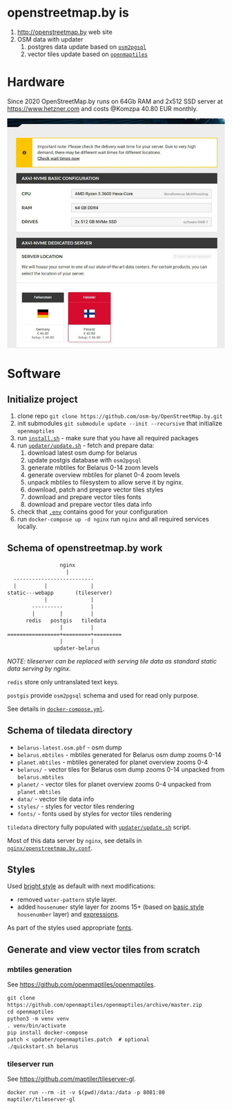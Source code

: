 # openstreetmap.by is

1. http://openstreetmap.by web site
2. OSM data with updater
   1. postgres data update based on [`osm2pgsql`](https://github.com/openstreetmap/osm2pgsql) 
   2. vector tiles update based on [`openmaptiles`](https://github.com/openmaptiles/openmaptiles)

# Hardware

Since 2020 OpenStreetMap.by runs on 64Gb RAM and 2x512 SSD server
at https://www.hetzner.com and costs @Komzpa 40.80 EUR monthly.

![OpenStreetMap.by Hardware](docs/server.jpg)

# Software                                       

## Initialize project
 
 1. clone repo `git clone https://github.com/osm-by/OpenStreetMap.by.git`
 2. init submodules `git submodule update --init --recursive` that initialize `openmaptiles`   
 3. run [`install.sh`](install.sh) - make sure that you have all required packages
 4. run [`updater/update.sh`](updater/update.sh) - fetch and prepare data:
    1. download latest osm dump for belarus
    2. update postgis database with `osm2pgsql`
    3. generate mbtiles for Belarus 0-14 zoom levels
    4. generate overview mbtiles for planet 0-4 zoom levels
    5. unpack mbtiles to filesystem to allow serve it by nginx.
    6. download, patch and prepare vector tiles styles
    7. download and prepare vector tiles fonts
    8. download and prepare vector tiles data info
 5. check that [`.env`](.env) contains good for your configuration 
 6. run `docker-compose up -d nginx` run `nginx` and all required services locally.


## Schema of openstreetmap.by work

                     nginx
                       |
      --------------------------
      |         |              |
    static---webapp       (tileserver)
                |              |
            ----------         |
            |        |         |
          redis   postgis   tiledata
                     |         |
    =================+=========+=========
                     |         |
                   updater-belarus


*NOTE: tileserver can be replaced with serving tile data as standard static data serving by nginx.*

`redis` store only untranslated text keys.

`postgis` provide `osm2pgsql` schema and used for read only purpose.

See details in [`docker-compose.yml`](docker-compose.yml).


## Schema of tiledata directory

- `belarus-latest.osm.pbf` - osm dump
- `belarus.mbtiles` - mbtiles generated for Belarus osm dump zooms 0-14
- `planet.mbtiles` - mbtiles generated for planet overview zooms 0-4
- `belarus/` - vector tiles for Belarus osm dump zooms 0-14 unpacked from `belarus.mbtiles`
- `planet/` - vector tiles for planet overview zooms 0-4 unpacked from `planet.mbtiles`
- `data/` - vector tile data info
- `styles/` - styles for vector tiles rendering
- `fonts/` - fonts used by styles for vector tiles rendering

`tiledata` directory fully populated with [`updater/update.sh`](updater/update.sh) script.

Most of this data server by `nginx`, see details in [`nginx/openstreetmap.by.conf`](nginx/openstreetmap.by.conf).


## Styles

Used [bright style](https://github.com/openmaptiles/osm-bright-gl-style) as default with next modifications:
- removed `water-pattern` style layer.
- added `housenumer` style layer for zooms 15+ (based on [basic style](https://github.com/openmaptiles/maptiler-basic-gl-style) `housenumber` layer) and [expressions](https://docs.mapbox.com/mapbox-gl-js/style-spec/expressions/#interpolate).

As part of the styles used appropriate [fonts](https://github.com/openmaptiles/fonts/).


## Generate and view vector tiles from scratch  

### mbtiles generation

See https://github.com/openmaptiles/openmaptiles.

    git clone https://github.com/openmaptiles/openmaptiles/archive/master.zip
    cd openmaptiles
    python3 -m venv venv
    . venv/bin/activate
    pip install docker-compose
    patch < updater/openmaptiles.patch  # optional
    ./quickstart.sh belarus

### tileserver run

See https://github.com/maptiler/tileserver-gl.

    docker run --rm -it -v $(pwd)/data:/data -p 8081:80 maptiler/tileserver-gl
